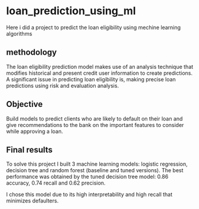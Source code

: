 # loan_prediction_using_ml
Here i did a project to predict the loan eligibility using mechine learning algorithms
## methodology
The loan eligibility prediction model makes use of an analysis technique that modifies historical and present credit user information to create predictions. A significant issue in predicting loan eligibility is, making precise loan predictions using risk and evaluation analysis.
## Objective
Build models to predict clients who are likely to default on their loan and give recommendations to the bank on the important features to consider while approving a loan.
## Final results
To solve this project I built 3 machine learning models: logistic regression, decision tree and random forest (baseline and tuned versions). The best performance was obtained by the tuned decision tree model: 0.86 accuracy, 0.74 recall and 0.62 precision.

I chose this model due to its high interpretability and high recall that minimizes defaulters.

